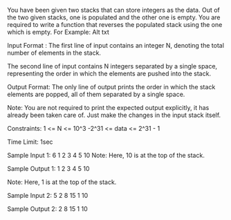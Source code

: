 You have been given two stacks that can store integers as the data. Out of the two given stacks, one is populated and the other one is empty. You are required to write a function that reverses the populated stack using the one which is empty.
For Example:
Alt txt

Input Format :
The first line of input contains an integer N, denoting the total number of elements in the stack.

The second line of input contains N integers separated by a single space, representing the order in which the elements are pushed into the stack.

Output Format:
The only line of output prints the order in which the stack elements are popped, all of them separated by a single space. 

Note:
You are not required to print the expected output explicitly, it has already been taken care of. Just make the changes in the input stack itself.

Constraints:
1 <= N <= 10^3
-2^31 <= data <= 2^31 - 1

Time Limit: 1sec 

Sample Input 1:
6
1 2 3 4 5 10
Note:
Here, 10 is at the top of the stack.

Sample Output 1:
1 2 3 4 5 10

Note:
Here, 1 is at the top of the stack.

Sample Input 2:
5
2 8 15 1 10

Sample Output 2:
2 8 15 1 10
